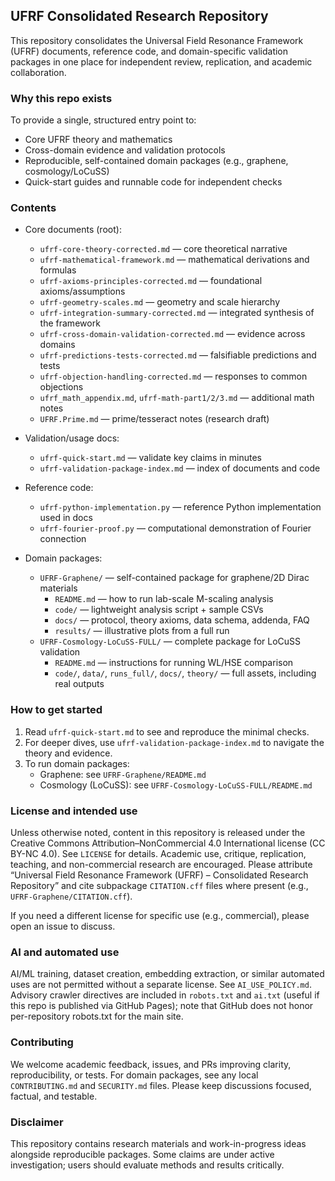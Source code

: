 ## UFRF Consolidated Research Repository

This repository consolidates the Universal Field Resonance Framework (UFRF) documents, reference code, and domain-specific validation packages in one place for independent review, replication, and academic collaboration.

### Why this repo exists
To provide a single, structured entry point to:
- Core UFRF theory and mathematics
- Cross-domain evidence and validation protocols
- Reproducible, self-contained domain packages (e.g., graphene, cosmology/LoCuSS)
- Quick-start guides and runnable code for independent checks

### Contents

- Core documents (root):
  - `ufrf-core-theory-corrected.md` — core theoretical narrative
  - `ufrf-mathematical-framework.md` — mathematical derivations and formulas
  - `ufrf-axioms-principles-corrected.md` — foundational axioms/assumptions
  - `ufrf-geometry-scales.md` — geometry and scale hierarchy
  - `ufrf-integration-summary-corrected.md` — integrated synthesis of the framework
  - `ufrf-cross-domain-validation-corrected.md` — evidence across domains
  - `ufrf-predictions-tests-corrected.md` — falsifiable predictions and tests
  - `ufrf-objection-handling-corrected.md` — responses to common objections
  - `ufrf_math_appendix.md`, `ufrf-math-part1/2/3.md` — additional math notes
  - `UFRF.Prime.md` — prime/tesseract notes (research draft)

- Validation/usage docs:
  - `ufrf-quick-start.md` — validate key claims in minutes
  - `ufrf-validation-package-index.md` — index of documents and code

- Reference code:
  - `ufrf-python-implementation.py` — reference Python implementation used in docs
  - `ufrf-fourier-proof.py` — computational demonstration of Fourier connection

- Domain packages:
  - `UFRF-Graphene/` — self-contained package for graphene/2D Dirac materials
    - `README.md` — how to run lab-scale M-scaling analysis
    - `code/` — lightweight analysis script + sample CSVs
    - `docs/` — protocol, theory axioms, data schema, addenda, FAQ
    - `results/` — illustrative plots from a full run
  - `UFRF-Cosmology-LoCuSS-FULL/` — complete package for LoCuSS validation
    - `README.md` — instructions for running WL/HSE comparison
    - `code/`, `data/`, `runs_full/`, `docs/`, `theory/` — full assets, including real outputs

### How to get started

1) Read `ufrf-quick-start.md` to see and reproduce the minimal checks.
2) For deeper dives, use `ufrf-validation-package-index.md` to navigate the theory and evidence.
3) To run domain packages:
   - Graphene: see `UFRF-Graphene/README.md`
   - Cosmology (LoCuSS): see `UFRF-Cosmology-LoCuSS-FULL/README.md`

### License and intended use

Unless otherwise noted, content in this repository is released under the Creative Commons Attribution–NonCommercial 4.0 International license (CC BY-NC 4.0). See `LICENSE` for details. Academic use, critique, replication, teaching, and non-commercial research are encouraged. Please attribute “Universal Field Resonance Framework (UFRF) – Consolidated Research Repository” and cite subpackage `CITATION.cff` files where present (e.g., `UFRF-Graphene/CITATION.cff`).

If you need a different license for specific use (e.g., commercial), please open an issue to discuss.

### AI and automated use

AI/ML training, dataset creation, embedding extraction, or similar automated uses are not permitted without a separate license. See `AI_USE_POLICY.md`. Advisory crawler directives are included in `robots.txt` and `ai.txt` (useful if this repo is published via GitHub Pages); note that GitHub does not honor per-repository robots.txt for the main site.

### Contributing

We welcome academic feedback, issues, and PRs improving clarity, reproducibility, or tests. For domain packages, see any local `CONTRIBUTING.md` and `SECURITY.md` files. Please keep discussions focused, factual, and testable.

### Disclaimer

This repository contains research materials and work-in-progress ideas alongside reproducible packages. Some claims are under active investigation; users should evaluate methods and results critically.

